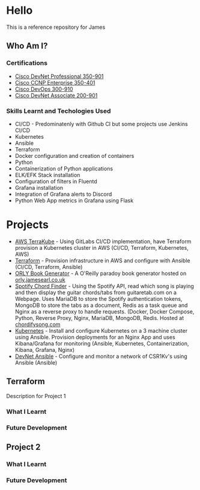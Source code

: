 # Hello

This is a reference repository for James

## Who Am I?

### Certifications

* [Cisco DevNet Professional 350-901](https://www.cisco.com/c/en/us/training-events/training-certifications/training/training-services/courses/developing-applications-using-cisco-core-platforms-and-apis-devcor.html)
* [Cisco CCNP Enterprise 350-401](https://www.cisco.com/c/en/us/training-events/training-certifications/certifications/professional/ccnp-enterprise.html)
* [Cisco DevOps 300-910](https://www.cisco.com/c/en/us/training-events/training-certifications/training/training-services/courses/implementing-devops-solutions-and-practices-using-cisco-platforms-devops.html)
* [Cisco DevNet Associate 200-901](https://www.cisco.com/c/en/us/training-events/training-certifications/certifications/devnet/cisco-certified-devnet-associate.html)


### Skills Learnt and Techologies Used
* CI/CD - Predominatenly with Github CI but some projects use Jenkins CI/CD
* Kubernetes
* Ansible
* Terraform
* Docker configuration and creation of containers
* Python
* Containerization of Python applications
* ELK/EFK Stack installation
* Configuration of filters in Fluentd
* Grafana installation
* Integration of Grafana alerts to Discord
* Python Web App metrics in Grafana using Flask

# Projects

* [AWS TerraKube](https://gitlab.com/jamesearl341/aws_terrakube) - Using GitLabs CI/CD implementation, have Terraform provision a Kubernetes cluster in AWS (CI/CD, Terraform, Kubernetes, AWS)
* [Terraform](https://gitlab.com/jamesearl341/terraform) - Provision infrastructure in AWS and configure with Ansible (CI/CD, Terraform, Ansible)
* [ORLY Book Generator](https://gitlab.com/jamesearl341/orly-book) - A O'Reilly paradoy book generator hosted on [orly.jamesearl.co.uk](https://orly.jamesearl.co.uk)
* [Spotify Chord Finder](https://chordifysong.com/) - Using the Spotify API, read which song is playing and then display the guitar chords/tabs from guitaretab.com on a Webpage. Uses MariaDB to store the Spotify authentication tokens, MongoDB to store the tabs as a document, Redis as a task queue and Nginx as a reverse proxy to handle requests. (Docker, Docker Compose, Python, Reverse Proxy, Nginx, MariaDB, MongoDB, Redis. Hosted at [chordifysong.com](https://chordifysong.com/)
* [Kubernetes](https://github.com/insidus341/kubernetes) - Install and configure Kubernetes on a 3 machine cluster using Ansible. Provision deployments for an Nginx App and uses Kibana/Grafana for monitoring (Ansible, Kubernetes, Containerization, Kibana, Grafana, Nginx)
* [DevNet Ansible](https://github.com/insidus341/devnet-ansible) - Configure and monitor a network of CSR1Kv's using Ansible (Ansible)

## Terraform

Description for Project 1

### What I Learnt

### Future Development

## Project 2

### What I Learnt

### Future Development
